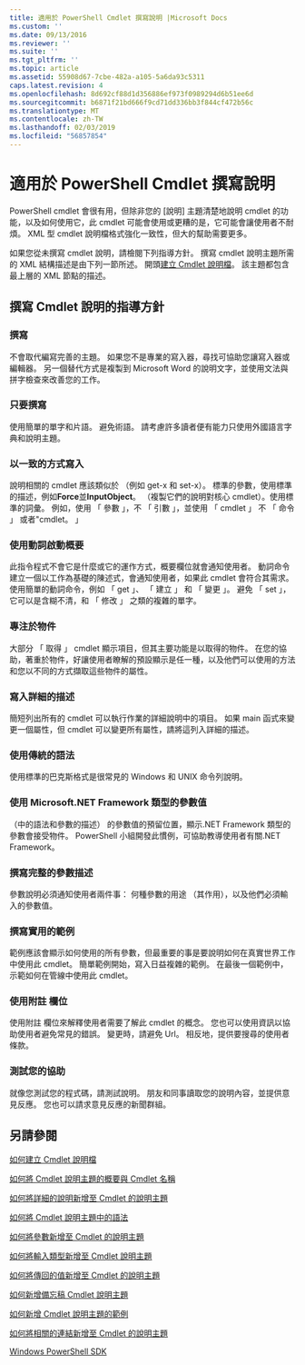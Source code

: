 ```yaml
---
title: 適用於 PowerShell Cmdlet 撰寫說明 |Microsoft Docs
ms.custom: ''
ms.date: 09/13/2016
ms.reviewer: ''
ms.suite: ''
ms.tgt_pltfrm: ''
ms.topic: article
ms.assetid: 55908d67-7cbe-482a-a105-5a6da93c5311
caps.latest.revision: 4
ms.openlocfilehash: 8d692cf88d1d356886ef973f0989294d6b51ee6d
ms.sourcegitcommit: b6871f21bd666f9cd71dd336bb3f844cf472b56c
ms.translationtype: MT
ms.contentlocale: zh-TW
ms.lasthandoff: 02/03/2019
ms.locfileid: "56857854"
---
```

# <a name="writing-help-for-powershell-cmdlets"></a>適用於 PowerShell Cmdlet 撰寫說明

PowerShell cmdlet 會很有用，但除非您的 [說明] 主題清楚地說明 cmdlet 的功能，以及如何使用它，此 cmdlet 可能會使用或更糟的是，它可能會讓使用者不耐煩。
XML 型 cmdlet 說明檔格式強化一致性，但大的幫助需要更多。

如果您從未撰寫 cmdlet 說明，請檢閱下列指導方針。
撰寫 cmdlet 說明主題所需的 XML 結構描述是由下列一節所述。
開頭[建立 Cmdlet 說明檔](./how-to-create-the-cmdlet-help-file.md)。
該主題都包含最上層的 XML 節點的描述。

## <a name="writing-guidelines-for-cmdlet-help"></a>撰寫 Cmdlet 說明的指導方針

### <a name="write-well"></a>撰寫
不會取代編寫完善的主題。
如果您不是專業的寫入器，尋找可協助您讓寫入器或編輯器。
另一個替代方式是複製到 Microsoft Word 的說明文字，並使用文法與拼字檢查來改善您的工作。

### <a name="write-simply"></a>只要撰寫
使用簡單的單字和片語。
避免術語。
請考慮許多讀者便有能力只使用外國語言字典和說明主題。

### <a name="write-consistently"></a>以一致的方式寫入
說明相關的 cmdlet 應該類似於 （例如 get-x 和 set-x）。
標準的參數，使用標準的描述，例如**Force**並**InputObject**。
（複製它們的說明對核心 cmdlet）。使用標準的詞彙。
例如，使用 「 參數 」，不 「 引數 」，並使用 「 cmdlet 」 不 「 命令 」 或者"cmdlet。 」

### <a name="start-the-synopsis-with-a-verb"></a>使用動詞啟動概要
此指令程式不會它是什麼或它的運作方式，概要欄位就會通知使用者。
動詞命令建立一個以工作為基礎的陳述式，會通知使用者，如果此 cmdlet 會符合其需求。
使用簡單的動詞命令，例如 「 get 」、 「 建立 」 和 「 變更 」。
避免 「 set 」，它可以是含糊不清，和 「 修改 」 之類的複雜的單字。

### <a name="focus-on-objects"></a>專注於物件
大部分 「 取得 」 cmdlet 顯示項目，但其主要功能是以取得的物件。
在您的協助，著重於物件，好讓使用者瞭解的預設顯示是任一種，以及他們可以使用的方法和您以不同的方式擷取這些物件的屬性。

### <a name="write-detailed-descriptions"></a>寫入詳細的描述
簡短列出所有的 cmdlet 可以執行作業的詳細說明中的項目。
如果 main 函式來變更一個屬性，但 cmdlet 可以變更所有屬性，請將這列入詳細的描述。

### <a name="use-conventional-syntax"></a>使用傳統的語法
使用標準的巴克斯格式是很常見的 Windows 和 UNIX 命令列說明。

### <a name="use-microsoft-net-framework-types-for-parameter-values"></a>使用 Microsoft.NET Framework 類型的參數值
（中的語法和參數的描述） 的參數值的預留位置，顯示.NET Framework 類型的參數會接受物件。
PowerShell 小組開發此慣例，可協助教導使用者有關.NET Framework。

### <a name="write-complete-parameter-descriptions"></a>撰寫完整的參數描述
參數說明必須通知使用者兩件事： 何種參數的用途 （其作用），以及他們必須輸入的參數值。

### <a name="write-practical-examples"></a>撰寫實用的範例
範例應該會顯示如何使用的所有參數，但最重要的事是要說明如何在真實世界工作中使用此 cmdlet。
簡單範例開始，寫入日益複雜的範例。
在最後一個範例中，示範如何在管線中使用此 cmdlet。

### <a name="use-the-notes-field"></a>使用附註 欄位
使用附註 欄位來解釋使用者需要了解此 cmdlet 的概念。
您也可以使用資訊以協助使用者避免常見的錯誤。
變更時，請避免 Url。
相反地，提供要搜尋的使用者條款。

### <a name="test-your-help"></a>測試您的協助
就像您測試您的程式碼，請測試說明。
朋友和同事讀取您的說明內容，並提供意見反應。
您也可以請求意見反應的新聞群組。

## <a name="see-also"></a>另請參閱

 [如何建立 Cmdlet 說明檔](./how-to-create-the-cmdlet-help-file.md)

 [如何將 Cmdlet 說明主題的概要與 Cmdlet 名稱](./how-to-add-the-cmdlet-name-and-synopsis-to-a-cmdlet-help-topic.md)

 [如何將詳細的說明新增至 Cmdlet 的說明主題](./how-to-add-a-cmdlet-description.md)

 [如何將 Cmdlet 說明主題中的語法](./how-to-add-syntax-to-a-cmdlet-help-topic.md)

 [如何將參數新增至 Cmdlet 的說明主題](./how-to-add-parameter-information.md)

 [如何將輸入類型新增至 Cmdlet 說明主題](./how-to-add-input-types-to-a-cmdlet-help-topic.md)

 [如何將傳回的值新增至 Cmdlet 的說明主題](./how-to-add-return-values-to-a-cmdlet-help-topic.md)

 [如何新增備忘稿 Cmdlet 說明主題](./how-to-add-notes-to-a-cmdlet-help-topic.md)

 [如何新增 Cmdlet 說明主題的範例](./how-to-add-examples-to-a-cmdlet-help-topic.md)

 [如何將相關的連結新增至 Cmdlet 的說明主題](./how-to-add-related-links-to-a-cmdlet-help-topic.md)

 [Windows PowerShell SDK](../windows-powershell-reference.md)